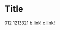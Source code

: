 # Title
 012 1212321
[b link!](https://youtu.be/bqKBIgol3kM)
[c link!](https://www.youtube.com/watch?v=3JBKp0YbSEc)  